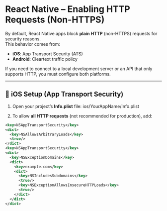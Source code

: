 # React Native – Enabling HTTP Requests (Non-HTTPS)

By default, React Native apps block **plain HTTP** (non-HTTPS) requests for security reasons.  
This behavior comes from:

-   **iOS**: App Transport Security (ATS)
-   **Android**: Cleartext traffic policy

If you need to connect to a local development server or an API that only supports HTTP, you must configure both platforms.

---

## 📱 iOS Setup (App Transport Security)

1. Open your project’s **Info.plist** file: ios/YourAppName/Info.plist

2. To allow **all HTTP requests** (not recommended for production), add:

```xml
<key>NSAppTransportSecurity</key>
<dict>
  <key>NSAllowsArbitraryLoads</key>
  <true/>
</dict>
<key>NSAppTransportSecurity</key>
<dict>
  <key>NSExceptionDomains</key>
  <dict>
    <key>example.com</key>
    <dict>
      <key>NSIncludesSubdomains</key>
      <true/>
      <key>NSExceptionAllowsInsecureHTTPLoads</key>
      <true/>
    </dict>
  </dict>
</dict>

```
